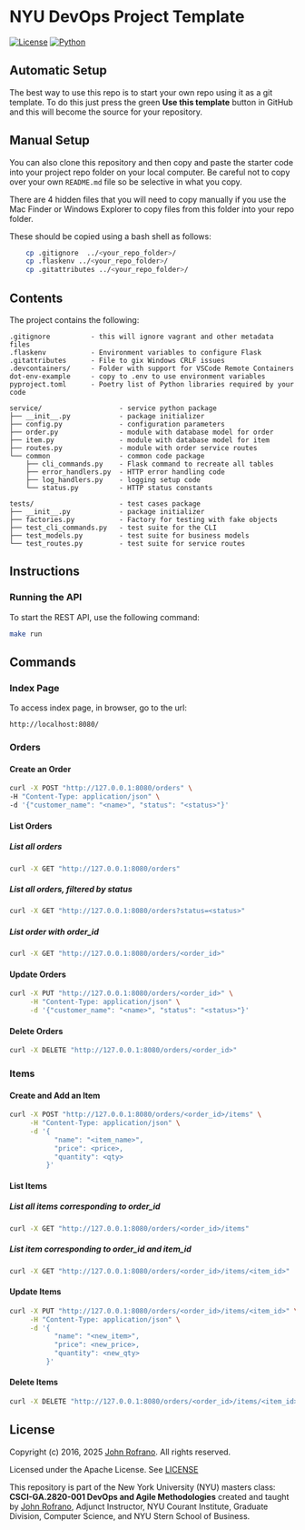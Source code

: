 # NYU DevOps Project Template

[![License](https://img.shields.io/badge/License-Apache_2.0-blue.svg)](https://opensource.org/licenses/Apache-2.0)
[![Python](https://img.shields.io/badge/Language-Python-blue.svg)](https://python.org/)

<!-- ## Overview

This project template contains starter code for your class project. The `/service` folder contains your `models.py` file for your model and a `routes.py` file for your service. The `/tests` folder has test case starter code for testing the model and the service separately. All you need to do is add your functionality. You can use the [lab-flask-tdd](https://github.com/nyu-devops/lab-flask-tdd) for code examples to copy from. -->

## Automatic Setup

The best way to use this repo is to start your own repo using it as a git template. To do this just press the green **Use this template** button in GitHub and this will become the source for your repository.

## Manual Setup

You can also clone this repository and then copy and paste the starter code into your project repo folder on your local computer. Be careful not to copy over your own `README.md` file so be selective in what you copy.

There are 4 hidden files that you will need to copy manually if you use the Mac Finder or Windows Explorer to copy files from this folder into your repo folder.

These should be copied using a bash shell as follows:

```bash
    cp .gitignore  ../<your_repo_folder>/
    cp .flaskenv ../<your_repo_folder>/
    cp .gitattributes ../<your_repo_folder>/
```

## Contents

The project contains the following:

```text
.gitignore          - this will ignore vagrant and other metadata files
.flaskenv           - Environment variables to configure Flask
.gitattributes      - File to gix Windows CRLF issues
.devcontainers/     - Folder with support for VSCode Remote Containers
dot-env-example     - copy to .env to use environment variables
pyproject.toml      - Poetry list of Python libraries required by your code

service/                   - service python package
├── __init__.py            - package initializer
├── config.py              - configuration parameters
├── order.py               - module with database model for order
├── item.py                - module with database model for item
├── routes.py              - module with order service routes
└── common                 - common code package
    ├── cli_commands.py    - Flask command to recreate all tables
    ├── error_handlers.py  - HTTP error handling code
    ├── log_handlers.py    - logging setup code
    └── status.py          - HTTP status constants

tests/                     - test cases package
├── __init__.py            - package initializer
├── factories.py           - Factory for testing with fake objects
├── test_cli_commands.py   - test suite for the CLI
├── test_models.py         - test suite for business models
└── test_routes.py         - test suite for service routes
```


## Instructions

### Running the API

To start the REST API, use the following command:
```bash
make run
```

## Commands
### Index Page

To access index page, in browser, go to the url:
```url
http://localhost:8080/
```

### Orders
#### Create an Order

```bash
curl -X POST "http://127.0.0.1:8080/orders" \
-H "Content-Type: application/json" \
-d '{"customer_name": "<name>", "status": "<status>"}'
```

#### List Orders
##### List all orders
```bash
curl -X GET "http://127.0.0.1:8080/orders"
```

##### List all orders, filtered by status
```bash
curl -X GET "http://127.0.0.1:8080/orders?status=<status>"
```

##### List order with order_id
```bash
curl -X GET "http://127.0.0.1:8080/orders/<order_id>"
```

#### Update Orders
```bash
curl -X PUT "http://127.0.0.1:8080/orders/<order_id>" \
     -H "Content-Type: application/json" \
     -d '{"customer_name": "<name>", "status": "<status>"}'
```

#### Delete Orders
```bash
curl -X DELETE "http://127.0.0.1:8080/orders/<order_id>"
```

### Items
#### Create and Add an Item
```bash
curl -X POST "http://127.0.0.1:8080/orders/<order_id>/items" \
     -H "Content-Type: application/json" \
     -d '{
           "name": "<item_name>",
           "price": <price>,
           "quantity": <qty>
         }'
```

#### List Items
##### List all items corresponding to order_id
```bash
curl -X GET "http://127.0.0.1:8080/orders/<order_id>/items"
```

##### List item corresponding to order_id and item_id
```bash
curl -X GET "http://127.0.0.1:8080/orders/<order_id>/items/<item_id>"
```

#### Update Items
```bash
curl -X PUT "http://127.0.0.1:8080/orders/<order_id>/items/<item_id>" \
     -H "Content-Type: application/json" \
     -d '{
           "name": "<new_item>",
           "price": <new_price>,
           "quantity": <new_qty>
         }'
```

#### Delete Items
```bash
curl -X DELETE "http://127.0.0.1:8080/orders/<order_id>/items/<item_id>"
```

## License

Copyright (c) 2016, 2025 [John Rofrano](https://www.linkedin.com/in/JohnRofrano/). All rights reserved.

Licensed under the Apache License. See [LICENSE](LICENSE)

This repository is part of the New York University (NYU) masters class: **CSCI-GA.2820-001 DevOps and Agile Methodologies** created and taught by [John Rofrano](https://cs.nyu.edu/~rofrano/), Adjunct Instructor, NYU Courant Institute, Graduate Division, Computer Science, and NYU Stern School of Business.
